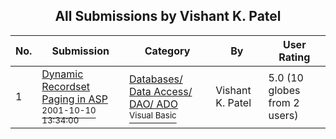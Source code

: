 ﻿<div align="center">

## All Submissions by Vishant K\. Patel

</div>

No.  | Submission | Category | By   | User Rating
---- | ---------- | -------- | ---- | -----------
1 | [Dynamic Recordset Paging in ASP<br /><sup>2001-10-10 13:34:00</sup>](https://github.com/Planet-Source-Code/vishant-k-patel-dynamic-recordset-paging-in-asp__1-27943) | [Databases/ Data Access/ DAO/ ADO<br /><sup>Visual Basic</sup>](../ByCategory/databases-data-access-dao-ado__1-6.md) | Vishant K\. Patel | 5.0 (10 globes from 2 users)
